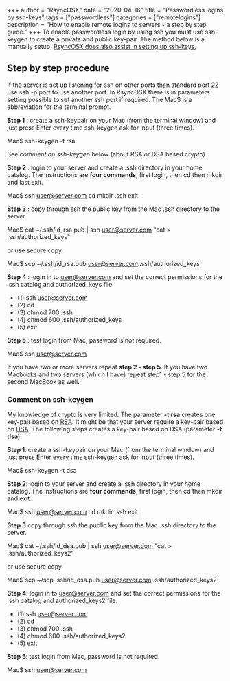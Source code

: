 +++
author = "RsyncOSX"
date = "2020-04-16"
title =  "Passwordless logins by ssh-keys"
tags = ["passwordless"]
categories = ["remotelogins"]
description = "How to enable remote logins to servers - a step by step guide."
+++
To enable passwordless login by using ssh you must use ssh-keygen to create a private and public key-pair. The method below is a manually setup. [RsyncOSX does also assist in setting up ssh-keys.](/post/ssh/)

## Step by step procedure

If the server is set up listening for ssh on other ports than standard port 22 use ssh -p port to use another port. In RsyncOSX there is in parameters setting possible to set another ssh port if required. The Mac$ is a abbreviation for the terminal prompt.

**Step 1** : create a ssh-keypair on your Mac (from the terminal window) and just press Enter every time ssh-keygen ask for input (three times).

Mac$ ssh-­keygen -­t rsa

See _comment on ssh-keygen_ below (about RSA or DSA based crypto).

**Step 2** : login to your server and create a .ssh directory in your home catalog. The instructions are **four commands**, first login, then cd then mkdir and last exit.

Mac$ ssh user@server.com cd mkdir .ssh exit

**Step 3** : copy through ssh the public key from the Mac .ssh directory to the server.

Mac$ cat ~/.ssh/id_rsa.pub | ssh user@server.com "cat > .ssh/authorized_keys"

or use secure copy

Mac$ scp ~/.ssh/id_rsa.pub user@server.com:.ssh/authorized_keys

**Step 4** : login in to user@server.com and set the correct permissions for the .ssh catalog and authorized_keys file.

* (1) ssh user@server.com
* (2) cd
* (3) chmod 700 .ssh
* (4) chmod 600 .ssh/authorized_keys
* (5) exit

**Step 5** : test login from Mac, password is not required.

Mac$ ssh user@server.com

If you have two or more servers repeat **step 2 - step 5**. If you have two Macbooks and two servers (which I have) repeat step1 - step 5 for the second MacBook as well.

### Comment on ssh-keygen

My knowledge of crypto is very limited. The parameter **-t rsa** creates one key-pair based on <a href="https://en.wikipedia.org/wiki/RSA_(cryptosystem)" target="_blank">RSA</a>. It might be that your server require a key-pair based on <a href="https://en.wikipedia.org/wiki/Digital_Signature_Algorithm" target="_blank">DSA</a>. The following steps creates a key-pair based on DSA (parameter **-t dsa**):

**Step 1**: create a ssh-keypair on your Mac (from the terminal window) and just press Enter every time ssh-keygen ask for input (three times).

Mac$ ssh-­keygen -­t dsa

**Step 2**: login to your server and create a .ssh directory in your home catalog. The instructions are **four commands**, first login, then cd then mkdir and exit.

Mac$ ssh user@server.com cd mkdir .ssh exit

**Step 3** copy through ssh the public key from the Mac .ssh directory to the server.

Mac$ cat ~/.ssh/id_dsa.pub | ssh user@server.com "cat > .ssh/authorized_keys2"

or use secure copy

Mac$ scp ~/scp .ssh/id_dsa.pub user@server.com:.ssh/authorized_keys2

**Step 4**: login in to user@server.com and set the correct permissions for the .ssh catalog and authorized_keys2 file.

* (1) ssh user@server.com
* (2) cd
* (3) chmod 700 .ssh
* (4) chmod 600 .ssh/authorized_keys2
* (5) exit

**Step 5**: test login from Mac, password is not required.

Mac$ ssh user@server.com
